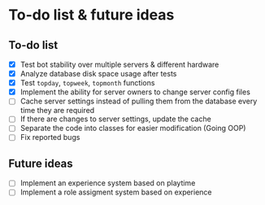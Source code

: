 # To-do list & future ideas
## To-do list
- [x] Test bot stability over multiple servers & different hardware
- [x] Analyze database disk space usage after tests
- [x] Test `topday`, `topweek`, `topmonth` functions
- [x] Implement the ability for server owners to change server config files
- [ ] Cache server settings instead of pulling them from the database every time they are required
- [ ] If there are changes to server settings, update the cache
- [ ] Separate the code into classes for easier modification (Going OOP)
- [ ] Fix reported bugs

## Future ideas
- [ ] Implement an experience system based on playtime
- [ ] Implement a role assigment system based on experience
